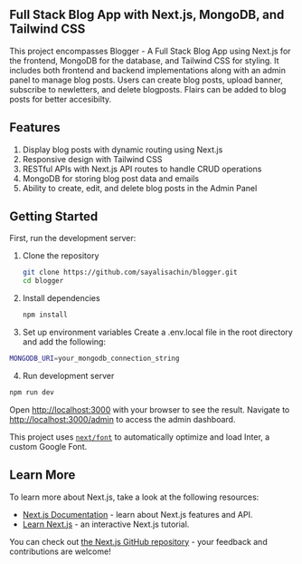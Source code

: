 ## Full Stack Blog App with Next.js, MongoDB, and Tailwind CSS
This project encompasses Blogger - A Full Stack Blog App using Next.js for the frontend, MongoDB for the database, and Tailwind CSS for styling. It includes both frontend and backend implementations along with an admin panel to manage blog posts. Users can create blog posts, upload banner, subscribe to newletters, and delete blogposts. Flairs can be added to blog posts for better accesibilty.

## Features
1) Display blog posts with dynamic routing using Next.js
2) Responsive design with Tailwind CSS
3) RESTful APIs with Next.js API routes to handle CRUD operations
4) MongoDB for storing blog post data and emails
5) Ability to create, edit, and delete blog posts in the Admin Panel

## Getting Started

First, run the development server:
1) Clone the repository
   ```bash
   git clone https://github.com/sayalisachin/blogger.git
   cd blogger
2) Install dependencies
   ```bash
   npm install
3) Set up environment variables
  Create a .env.local file in the root directory and add the following:
  ```bash
MONGODB_URI=your_mongodb_connection_string
```
4) Run development server
 ```bash
npm run dev
```

Open [http://localhost:3000](http://localhost:3000) with your browser to see the result.
Navigate to [http://localhost:3000/admin](http://localhost:3000/admin) to access the admin dashboard.

This project uses [`next/font`](https://nextjs.org/docs/basic-features/font-optimization) to automatically optimize and load Inter, a custom Google Font.

## Learn More

To learn more about Next.js, take a look at the following resources:

- [Next.js Documentation](https://nextjs.org/docs) - learn about Next.js features and API.
- [Learn Next.js](https://nextjs.org/learn) - an interactive Next.js tutorial.

You can check out [the Next.js GitHub repository](https://github.com/vercel/next.js/) - your feedback and contributions are welcome!

